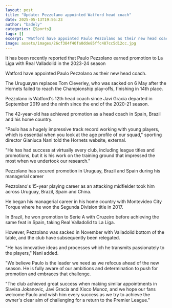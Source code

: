 ```yaml
---
layout: post
title: "Update: Pezzolano appointed Watford head coach"
date: 2025-05-13T19:56:23
author: "badely"
categories: [Sports]
tags: []
excerpt: "Watford have appointed Paulo Pezzolano as their new head coach."
image: assets/images/26cf384f40fa0dde85ffc487cc5d12cc.jpg
---
```


It has been recently reported that Paulo Pezzolano earned promotion to La Liga with Real Valladolid in the 2023-24 season

Watford have appointed Paulo Pezzolano as their new head coach.

The Uruguayan replaces Tom Cleverley, who was sacked on 6 May after the Hornets failed to reach the Championship play-offs, finishing in 14th place.

Pezzolano is Watford's 12th head coach since Javi Gracia departed in September 2019 and the ninth since the end of the 2020-21 season.

The 42-year-old has achieved promotion as a head coach in Spain, Brazil and his home country.

"Paulo has a hugely impressive track record working with young players, which is essential when you look at the age profile of our squad," sporting director Gianluca Nani told the Hornets website, external.

"He has had success at virtually every club, including league titles and promotions, but it is his work on the training ground that impressed the most when we undertook our research."

Pezzolano has secured promotion in Uruguay, Brazil and Spain during his managerial career

Pezzolano's 15-year playing career as an attacking midfielder took him across Uruguay, Brazil, Spain and China.

He began his managerial career in his home country with Montevideo City Torque where he won the Segunda Division title in 2017.

In Brazil, he won promotion to Serie A with Cruzeiro before achieving the same feat in Spain, taking Real Valladolid to La Liga.

However, Pezzolano was sacked in November with Valladolid bottom of the table, and the club have subsequently been relegated.

"He has innovative ideas and processes which he transmits passionately to the players," Nani added. 

"We believe Paulo is the leader we need as we refocus ahead of the new season. He is fully aware of our ambitions and determination to push for promotion and embraces that challenge.

"The club achieved great success when making similar appointments in Slavisa Jokanovic, Javi Gracia and Xisco Munoz, and we hope our fans welcome Paulo and wish him every success as we try to achieve the owner's clear aim of challenging for a return to the Premier League."

